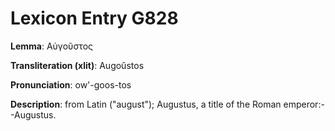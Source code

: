 # Lexicon Entry G828

**Lemma**: Αὐγοῦστος

**Transliteration (xlit)**: Augoûstos

**Pronunciation**: ow'-goos-tos

**Description**:
from Latin ("august"); Augustus, a title of the Roman emperor:--Augustus.
